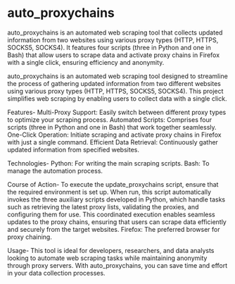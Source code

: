 # auto_proxychains
auto_proxychains is an automated web scraping tool that collects updated information from two websites using various proxy types (HTTP, HTTPS, SOCKS5, SOCKS4). It features four scripts (three in Python and one in Bash) that allow users to scrape data and activate proxy chains in Firefox with a single click, ensuring efficiency and anonymity.

auto_proxychains is an automated web scraping tool designed to streamline the process of gathering updated information from two different websites 
using various proxy types (HTTP, HTTPS, SOCKS5, SOCKS4). This project simplifies web scraping by enabling users to collect data with a single click.

Features-
Multi-Proxy Support: Easily switch between different proxy types to optimize your scraping process.
Automated Scripts: Comprises four scripts (three in Python and one in Bash) that work together seamlessly.
One-Click Operation: Initiate scraping and activate proxy chains in Firefox with just a single command.
Efficient Data Retrieval: Continuously gather updated information from specified websites.

Technologies-
Python: For writing the main scraping scripts.
Bash: To manage the automation process.

Course of Action-
To execute the update_proxychains script, ensure that the required environment is set up. When run, this script automatically invokes the three auxiliary scripts developed in Python, which handle tasks such as retrieving the latest proxy lists, validating the proxies, and configuring them for use. This coordinated execution enables seamless updates to the proxy chains, ensuring that users can scrape data efficiently and securely from the target websites.
Firefox: The preferred browser for proxy chaining.

Usage-
This tool is ideal for developers, researchers, and data analysts looking to automate web scraping tasks while maintaining anonymity through proxy servers.
With auto_proxychains, you can save time and effort in your data collection processes.


